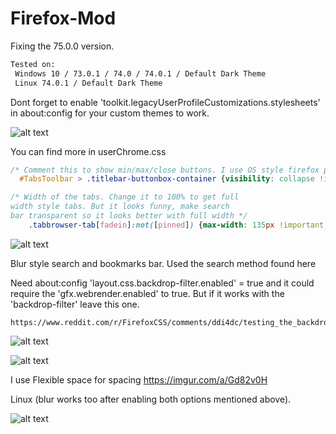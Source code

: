 # Firefox-Mod

Fixing the 75.0.0 version.

```html
Tested on:
 Windows 10 / 73.0.1 / 74.0 / 74.0.1 / Default Dark Theme
 Linux 74.0.1 / Default Dark Theme
```

Dont forget to enable 'toolkit.legacyUserProfileCustomizations.stylesheets' in about:config for your custom themes to work.

![alt text](https://i.imgur.com/Hi1ocvT.png)

You can find more in userChrome.css
```css
/* Comment this to show min/max/close buttons. I use OS style firefox plugin. */
  #TabsToolbar > .titlebar-buttonbox-container {visibility: collapse !important;}
```

```css
/* Width of the tabs. Change it to 100% to get full 
width style tabs. But it looks funny, make search 
bar transparent so it looks better with full width */
	.tabbrowser-tab[fadein]:not([pinned]) {max-width: 135px !important;}  
```  
![alt text](https://i.imgur.com/8IUIq2g.png)

Blur style search and bookmarks bar. Used the search method found here 

Need about:config 'layout.css.backdrop-filter.enabled' = true
and it could require the 'gfx.webrender.enabled' to true. But if it works with the 'backdrop-filter' leave this one.
```
https://www.reddit.com/r/FirefoxCSS/comments/ddi4dc/testing_the_backdropfilter_in_the_url_dropdown/
```  
 ![alt text](https://i.imgur.com/bU7ahnk.png)
 
 ![alt text](https://i.imgur.com/OasXFqd.png)
 
 I use Flexible space for spacing https://imgur.com/a/Gd82v0H 
 
 
 Linux (blur works too after enabling both options mentioned above).
 
 ![alt text](https://i.imgur.com/0pxPFnW.png)
